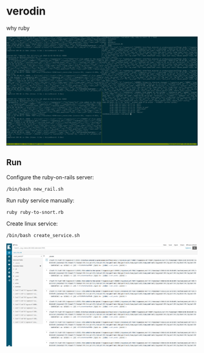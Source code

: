 # verodin
why ruby


![](screenshot.png)


## Run

Configure the ruby-on-rails server:

```
/bin/bash new_rail.sh
```

Run ruby service manually:

```
ruby ruby-to-snort.rb
```

Create linux service:

```
/bin/bash create_service.sh
```


![](kibana.png)


